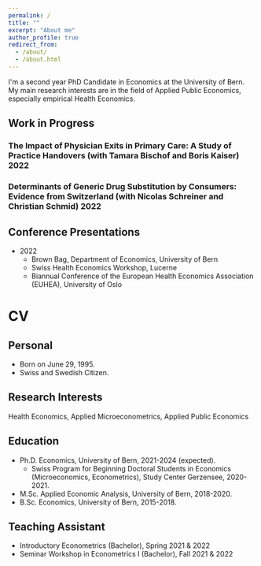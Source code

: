 ```yaml
---
permalink: /
title: ""
excerpt: "About me"
author_profile: true
redirect_from: 
  - /about/
  - /about.html
---
```


I'm a second year PhD Candidate in Economics at the University of Bern. My main research interests are in the field of Applied Public Economics, especially empirical Health Economics. 

## Work in Progress
### The Impact of Physician Exits in Primary Care: A Study of Practice Handovers (with Tamara Bischof and Boris Kaiser) 2022

### Determinants of Generic Drug Substitution by Consumers: Evidence from Switzerland (with Nicolas Schreiner and Christian Schmid) 2022


## Conference Presentations
* 2022 
  * Brown Bag, Department of Economics, University of Bern
  * Swiss Health Economics Workshop, Lucerne
  * Biannual Conference of the European Health Economics Association (EUHEA), University of Oslo  
          
          
# CV

## Personal
* Born on June 29, 1995.
* Swiss and Swedish Citizen.

## Research Interests
Health Economics, Applied Microeconometrics, Applied Public Economics

## Education
* Ph.D. Economics, University of Bern, 2021-2024 (expected).
    * Swiss Program for Beginning Doctoral Students in Economics (Microeconomics, Econometrics), Study Center Gerzensee, 2020-2021. 
* M.Sc. Applied Economic Analysis, University of Bern, 2018-2020.
* B.Sc. Economics, University of Bern, 2015-2018.


## Teaching Assistant
* Introductory Econometrics (Bachelor), Spring 2021 & 2022
* Seminar Workshop in Econometrics I (Bachelor), Fall 2021 & 2022

